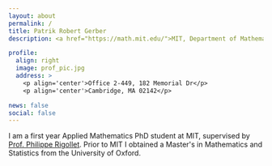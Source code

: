 ```yaml
---
layout: about
permalink: /
title: Patrik Robert Gerber 
description: <a href="https://math.mit.edu/">MIT, Department of Mathematics</a>

profile:
  align: right
  image: prof_pic.jpg
  address: >
    <p align='center'>Office 2-449, 182 Memorial Dr</p>
    <p align='center'>Cambridge, MA 02142</p>

news: false
social: false
---
```


I am a first year Applied Mathematics PhD student at MIT, supervised by <a href="http://www-math.mit.edu/~rigollet/">Prof. Philippe Rigollet</a>. Prior to MIT I obtained a Master's in Mathematics and Statistics from the University of Oxford. 

